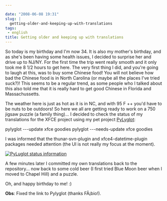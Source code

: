 ```yaml
---

date: "2008-06-08 19:31"
slug: |
  getting-older-and-keeping-up-with-translations
tags:
 - english
title: Getting older and keeping up with translations
---
```


So today is my birthday and I'm now 34. It is also my mother's birthday,
and as she's been having some health issues, I decided to surprise her
and drive up to NJ/NY. For the first time the trip went really smooth
and it only took me 8 1/2 hours to get here. The very first thing I did,
and you're going to laugh at this, was to buy some Chinese food! You
will not believe how bad the Chinese food is in North Carolina (or maybe
all the places I've tried suck?)! This seems to be a regular trend, as
some people who I talked about this also told me that it is really hard
to get good Chinese in Florida and Massachussetts.

The weather here is just as hot as it is in NC, and with 95 F ++ you'd
have to be nuts to be outdoors! So here we all are getting ready to work
on a 750 jigsaw puzzle (a family thing)... I decided to check the status
of my translations for the XFCE project using my pet project
[PyLyglot](http://code.google.com/p/pylyglot/):

pylyglot ---update xfce goodies pylyglot ---needs-update xfce goodies

I was informed that the thunar-svn-plugin and xfce4-datetime-plugin
packages needed attention (the UI is not really my focus at the moment).

[![PyLuglot status
information](http://farm4.static.flickr.com/3186/2562173506_6ef2d016f2.jpg)](http://www.flickr.com/photos/ogmaciel/2562173506/)

A few minutes later I committed my own translations back to the
repository... now back to some cold beer (I first tried Blue Moon beer
when I moved to Chapel Hill) and a puzzle.

Oh, and happy birthday to me! :)

**Obs**: Fixed the link to Pylyglot (thanks FÃ¡bio!).
